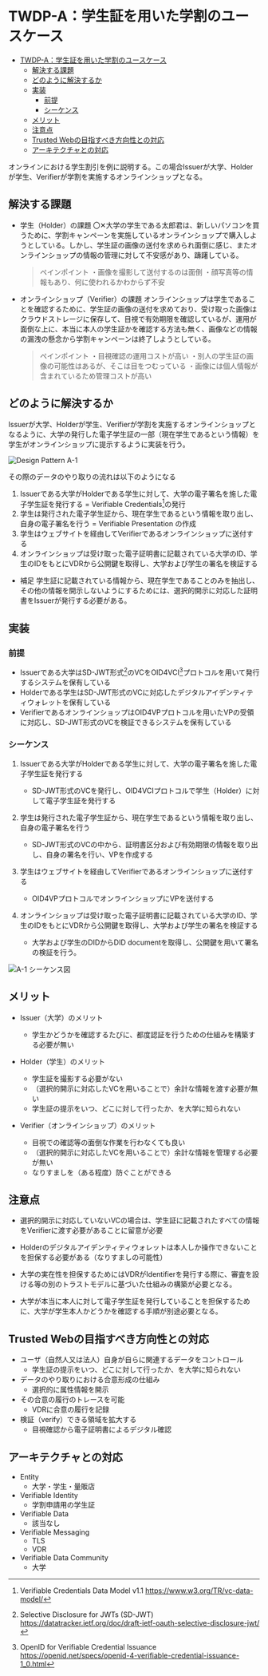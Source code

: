# TWDP-A：学生証を用いた学割のユースケース

- [TWDP-A：学生証を用いた学割のユースケース](#twdp-a学生証を用いた学割のユースケース)
  - [解決する課題](#解決する課題)
  - [どのように解決するか](#どのように解決するか)
  - [実装](#実装)
    - [前提](#前提)
    - [シーケンス](#シーケンス)
  - [メリット](#メリット)
  - [注意点](#注意点)
  - [Trusted Webの目指すべき方向性との対応](#trusted-webの目指すべき方向性との対応)
  - [アーキテクチャとの対応](#アーキテクチャとの対応)

オンラインにおける学生割引を例に説明する。この場合Issuerが大学、Holderが学生、Verifierが学割を実施するオンラインショップとなる。

## 解決する課題

- 学生（Holder）の課題
    〇✕大学の学生である太郎君は、新しいパソコンを買うために、学割キャンペーンを実施しているオンラインショップで購入しようとしている。しかし、学生証の画像の送付を求められ面倒に感じ、またオンラインショップの情報の管理に対して不安感があり、躊躇している。

    > ペインポイント
    ・画像を撮影して送付するのは面倒
    ・顔写真等の情報もあり、何に使われるかわからず不安

- オンラインショップ（Verifier）の課題
    オンラインショップは学生であることを確認するために、学生証の画像の送付を求めており、受け取った画像はクラウドストレージに保存して、目視で有効期限を確認しているが、運用が面倒な上に、本当に本人の学生証かを確認する方法も無く、画像などの情報の漏洩の懸念から学割キャンペーンは終了しようとしている。

    > ペインポイント
    ・目視確認の運用コストが高い
    ・別人の学生証の画像の可能性はあるが、そこは目をつむっている
    ・画像には個人情報が含まれているため管理コストが高い

## どのように解決するか

Issuerが大学、Holderが学生、Verifierが学割を実施するオンラインショップとなるように、大学の発行した電子学生証の一部（現在学生であるという情報）を学生がオンラインショップに提示するように実装を行う。

![Design Pattern A-1](./media/example_a-1_student.png)

その際のデータのやり取りの流れは以下のようになる

1. Issuerである大学がHolderである学生に対して、大学の電子署名を施した電子学生証を発行する = Verifiable Credentials[^1]の発行
1. 学生は発行された電子学生証から、現在学生であるという情報を取り出し、自身の電子署名を行う = Verifiable Presentation の作成
1. 学生はウェブサイトを経由してVerifierであるオンラインショップに送付する
1. オンラインショップは受け取った電子証明書に記載されている大学のID、学生のIDをもとにVDRから公開鍵を取得し、大学および学生の署名を検証する


- 補足
学生証に記載されている情報から、現在学生であることのみを抽出し、その他の情報を開示しないようにするためには、選択的開示に対応した証明書をIssuerが発行する必要がある。


## 実装

### 前提
- Issuerである大学はSD-JWT形式[^2]のVCをOID4VCI[^3]プロトコルを用いて発行するシステムを保有している
- Holderである学生はSD-JWT形式のVCに対応したデジタルアイデンティティウォレットを保有している
- VerifierであるオンラインショップはOID4VPプロトコルを用いたVPの受領に対応し、SD-JWT形式のVCを検証できるシステムを保有している

### シーケンス

1. Issuerである大学がHolderである学生に対して、大学の電子署名を施した電子学生証を発行する
    - SD-JWT形式のVCを発行し、OID4VCIプロトコルで学生（Holder）に対して電子学生証を発行する

1. 学生は発行された電子学生証から、現在学生であるという情報を取り出し、自身の電子署名を行う
    - SD-JWT形式のVCの中から、証明書区分および有効期限の情報を取り出し、自身の署名を行い、VPを作成する

1. 学生はウェブサイトを経由してVerifierであるオンラインショップに送付する
    - OID4VPプロトコルでオンラインショップにVPを送付する

1. オンラインショップは受け取った電子証明書に記載されている大学のID、学生のIDをもとにVDRから公開鍵を取得し、大学および学生の署名を検証する
    - 大学および学生のDIDからDID documentを取得し、公開鍵を用いて署名の検証を行う。


![A-1 シーケンス図](./media/a-1_sequence.png)

## メリット

 - Issuer（大学）のメリット
    - 学生かどうかを確認するたびに、都度認証を行うための仕組みを構築する必要が無い

 - Holder（学生）のメリット
    - 学生証を撮影する必要がない
    - （選択的開示に対応したVCを用いることで）余計な情報を渡す必要が無い
    - 学生証の提示をいつ、どこに対して行ったか、を大学に知られない

 - Verifier（オンラインショップ）のメリット
    - 目視での確認等の面倒な作業を行わなくても良い
    - （選択的開示に対応したVCを用いることで）余計な情報を管理する必要が無い
    - なりすましを（ある程度）防ぐことができる


## 注意点

 - 選択的開示に対応していないVCの場合は、学生証に記載されたすべての情報をVerifierに渡す必要があることに留意が必要
 - Holderのデジタルアイデンティティウォレットは本人しか操作できないことを担保する必要がある（なりすましの可能性）

 - 大学の実在性を担保するためにはVDRがIdentifierを発行する際に、審査を設ける等の別のトラストモデルに基づいた仕組みの構築が必要となる。
 - 大学が本当に本人に対して電子学生証を発行していることを担保するために、大学が学生本人かどうかを確認する手順が別途必要となる。


## Trusted Webの目指すべき方向性との対応

* ユーザ（自然人又は法人）自身が自らに関連するデータをコントロール
  * 学生証の提示をいつ、どこに対して行ったか、を大学に知られない
* データのやり取りにおける合意形成の仕組み
  * 選択的に属性情報を開示
* その合意の履行のトレースを可能	
  * VDRに合意の履行を記録
* 検証（verify）できる領域を拡大する	
  * 目視確認から電子証明書によるデジタル確認


## アーキテクチャとの対応

* Entity
  * 大学・学生・量販店
* Verifiable Identity	
  * 学割申請用の学生証
* Verifiable Data
  * 該当なし
* Verifiable Messaging	
  * TLS
  * VDR
* Verifiable Data Community	
  * 大学

[^1]: Verifiable Credentials Data Model v1.1 https://www.w3.org/TR/vc-data-model/
[^2]: Selective Disclosure for JWTs (SD-JWT) https://datatracker.ietf.org/doc/draft-ietf-oauth-selective-disclosure-jwt/
[^3]: OpenID for Verifiable Credential Issuance https://openid.net/specs/openid-4-verifiable-credential-issuance-1_0.html
[^4]: OpenID for Verifiable Presentations - draft 18 https://openid.net/specs/openid-4-verifiable-presentations-1_0.html
[^5]: Decentralized Identifiers (DIDs) v1.0 https://www.w3.org/TR/did-core/